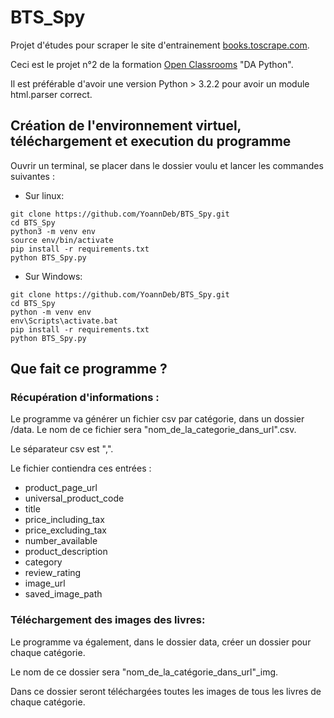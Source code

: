 # BTS_Spy

Projet d'études pour scraper le site d'entrainement [books.toscrape.com](http://books.toscrape.com).

Ceci est le projet n°2 de la formation [Open Classrooms](/https://openclassrooms.com) "DA Python".

Il est préférable d'avoir une version Python > 3.2.2 pour avoir un module html.parser correct.

## Création de l'environnement virtuel, téléchargement et execution du programme

Ouvrir un terminal, se placer dans le dossier voulu et lancer les commandes suivantes :

* Sur linux:
```
git clone https://github.com/YoannDeb/BTS_Spy.git
cd BTS_Spy
python3 -m venv env
source env/bin/activate
pip install -r requirements.txt
python BTS_Spy.py
```

* Sur Windows:
```
git clone https://github.com/YoannDeb/BTS_Spy.git
cd BTS_Spy
python -m venv env
env\Scripts\activate.bat
pip install -r requirements.txt
python BTS_Spy.py
```

## Que fait ce programme ?
### Récupération d'informations :

Le programme va générer un fichier csv par catégorie, dans un dossier /data.
Le nom de ce fichier sera "nom_de_la_categorie_dans_url".csv.

Le séparateur csv est ",".

Le fichier contiendra ces entrées :
- product_page_url
- universal_product_code
- title
- price_including_tax
- price_excluding_tax
- number_available
- product_description
- category
- review_rating
- image_url
- saved_image_path


### Téléchargement des images des livres:

Le programme va également, dans le dossier data, créer un dossier pour chaque catégorie.

Le nom de ce dossier sera "nom_de_la_catégorie_dans_url"_img.

Dans ce dossier seront téléchargées toutes les images de tous les livres de chaque catégorie.

